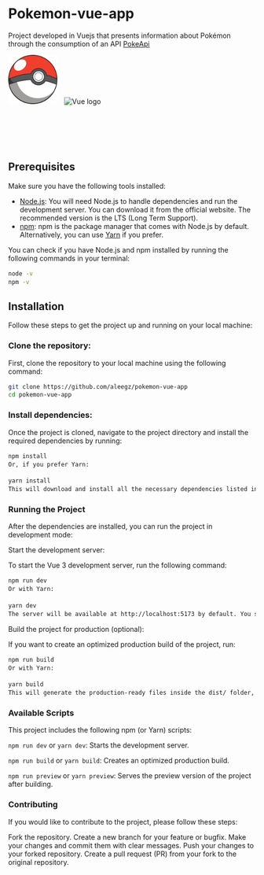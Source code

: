 # Pokemon-vue-app

Project developed in Vuejs that presents information about Pokémon through the consumption of an API [PokeApi](https://pokeapi.co)

<p>
 <img src="https://raw.githubusercontent.com/aleegz/pokemon-vue-app/refs/heads/master/public/pokeball.png" alt="Pokeball" width="100" height="100" style="display: inline-block; margin-right: 10px;">
<img src="https://vuejs.org/images/logo.png" alt="Vue logo" width="100" height="100" style="display: inline-block; margin-right: 10px;">
</p>

## Prerequisites

Make sure you have the following tools installed:

- [Node.js](https://nodejs.org/): You will need Node.js to handle dependencies and run the development server. You can download it from the official website. The recommended version is the LTS (Long Term Support).
- [npm](https://www.npmjs.com/): npm is the package manager that comes with Node.js by default. Alternatively, you can use [Yarn](https://yarnpkg.com/) if you prefer.

You can check if you have Node.js and npm installed by running the following commands in your terminal:

```bash
node -v
npm -v
```

## Installation

Follow these steps to get the project up and running on your local machine:

### Clone the repository:

First, clone the repository to your local machine using the following command:

```bash
git clone https://github.com/aleegz/pokemon-vue-app
cd pokemon-vue-app
```

### Install dependencies:

Once the project is cloned, navigate to the project directory and install the required dependencies by running:

```bash
npm install
Or, if you prefer Yarn:

yarn install
This will download and install all the necessary dependencies listed in the package.json file.
```

### Running the Project

After the dependencies are installed, you can run the project in development mode:

Start the development server:

To start the Vue 3 development server, run the following command:

```bash
npm run dev
Or with Yarn:

yarn dev
The server will be available at http://localhost:5173 by default. You should be able to see the application running in your browser.
```

Build the project for production (optional):

If you want to create an optimized production build of the project, run:

```bash
npm run build
Or with Yarn:

yarn build
This will generate the production-ready files inside the dist/ folder, ready to be deployed.
```

### Available Scripts

This project includes the following npm (or Yarn) scripts:

`npm run dev` or `yarn dev`: Starts the development server.

`npm run build` or `yarn build`: Creates an optimized production build.

`npm run preview` or `yarn preview`: Serves the preview version of the project after building.

### Contributing

If you would like to contribute to the project, please follow these steps:

Fork the repository.
Create a new branch for your feature or bugfix.
Make your changes and commit them with clear messages.
Push your changes to your forked repository.
Create a pull request (PR) from your fork to the original repository.
